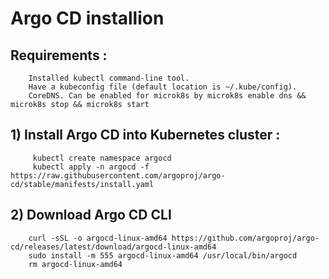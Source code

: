 # Argo CD installion 

## Requirements :
        Installed kubectl command-line tool.
        Have a kubeconfig file (default location is ~/.kube/config).
        CoreDNS. Can be enabled for microk8s by microk8s enable dns && microk8s stop && microk8s start

## 1) Install Argo CD into Kubernetes cluster :
         kubectl create namespace argocd
         kubectl apply -n argocd -f https://raw.githubusercontent.com/argoproj/argo-cd/stable/manifests/install.yaml

## 2) Download Argo CD CLI
        curl -sSL -o argocd-linux-amd64 https://github.com/argoproj/argo-cd/releases/latest/download/argocd-linux-amd64
        sudo install -m 555 argocd-linux-amd64 /usr/local/bin/argocd
        rm argocd-linux-amd64
